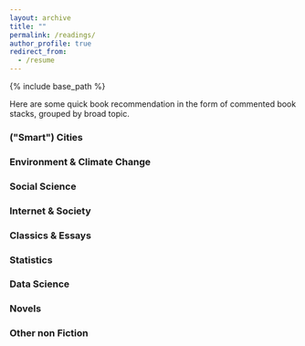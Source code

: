 ```yaml
---
layout: archive
title: ""
permalink: /readings/
author_profile: true
redirect_from:
  - /resume
---
```


{% include base_path %}

Here are some quick book recommendation in the form of commented book stacks, grouped by broad topic.

### ("Smart") Cities

### Environment & Climate Change

### Social Science

### Internet & Society

### Classics & Essays

### Statistics

### Data Science 

### Novels

### Other non Fiction
